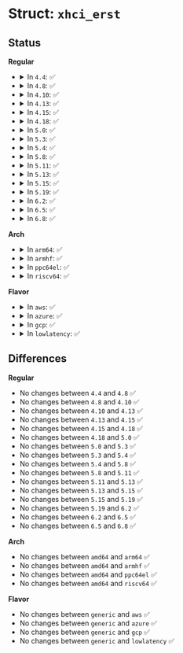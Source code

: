 # Struct: <code>xhci_erst</code>

## Status
<b>Regular</b>
<ul>
<li>
<details>
<summary>In <code>4.4</code>: ✅</summary>

```c
struct xhci_erst {
    struct xhci_erst_entry *entries;
    unsigned int num_entries;
    dma_addr_t erst_dma_addr;
    unsigned int erst_size;
};
```
</details>
</li>
<li>
<details>
<summary>In <code>4.8</code>: ✅</summary>

```c
struct xhci_erst {
    struct xhci_erst_entry *entries;
    unsigned int num_entries;
    dma_addr_t erst_dma_addr;
    unsigned int erst_size;
};
```
</details>
</li>
<li>
<details>
<summary>In <code>4.10</code>: ✅</summary>

```c
struct xhci_erst {
    struct xhci_erst_entry *entries;
    unsigned int num_entries;
    dma_addr_t erst_dma_addr;
    unsigned int erst_size;
};
```
</details>
</li>
<li>
<details>
<summary>In <code>4.13</code>: ✅</summary>

```c
struct xhci_erst {
    struct xhci_erst_entry *entries;
    unsigned int num_entries;
    dma_addr_t erst_dma_addr;
    unsigned int erst_size;
};
```
</details>
</li>
<li>
<details>
<summary>In <code>4.15</code>: ✅</summary>

```c
struct xhci_erst {
    struct xhci_erst_entry *entries;
    unsigned int num_entries;
    dma_addr_t erst_dma_addr;
    unsigned int erst_size;
};
```
</details>
</li>
<li>
<details>
<summary>In <code>4.18</code>: ✅</summary>

```c
struct xhci_erst {
    struct xhci_erst_entry *entries;
    unsigned int num_entries;
    dma_addr_t erst_dma_addr;
    unsigned int erst_size;
};
```
</details>
</li>
<li>
<details>
<summary>In <code>5.0</code>: ✅</summary>

```c
struct xhci_erst {
    struct xhci_erst_entry *entries;
    unsigned int num_entries;
    dma_addr_t erst_dma_addr;
    unsigned int erst_size;
};
```
</details>
</li>
<li>
<details>
<summary>In <code>5.3</code>: ✅</summary>

```c
struct xhci_erst {
    struct xhci_erst_entry *entries;
    unsigned int num_entries;
    dma_addr_t erst_dma_addr;
    unsigned int erst_size;
};
```
</details>
</li>
<li>
<details>
<summary>In <code>5.4</code>: ✅</summary>

```c
struct xhci_erst {
    struct xhci_erst_entry *entries;
    unsigned int num_entries;
    dma_addr_t erst_dma_addr;
    unsigned int erst_size;
};
```
</details>
</li>
<li>
<details>
<summary>In <code>5.8</code>: ✅</summary>

```c
struct xhci_erst {
    struct xhci_erst_entry *entries;
    unsigned int num_entries;
    dma_addr_t erst_dma_addr;
    unsigned int erst_size;
};
```
</details>
</li>
<li>
<details>
<summary>In <code>5.11</code>: ✅</summary>

```c
struct xhci_erst {
    struct xhci_erst_entry *entries;
    unsigned int num_entries;
    dma_addr_t erst_dma_addr;
    unsigned int erst_size;
};
```
</details>
</li>
<li>
<details>
<summary>In <code>5.13</code>: ✅</summary>

```c
struct xhci_erst {
    struct xhci_erst_entry *entries;
    unsigned int num_entries;
    dma_addr_t erst_dma_addr;
    unsigned int erst_size;
};
```
</details>
</li>
<li>
<details>
<summary>In <code>5.15</code>: ✅</summary>

```c
struct xhci_erst {
    struct xhci_erst_entry *entries;
    unsigned int num_entries;
    dma_addr_t erst_dma_addr;
    unsigned int erst_size;
};
```
</details>
</li>
<li>
<details>
<summary>In <code>5.19</code>: ✅</summary>

```c
struct xhci_erst {
    struct xhci_erst_entry *entries;
    unsigned int num_entries;
    dma_addr_t erst_dma_addr;
    unsigned int erst_size;
};
```
</details>
</li>
<li>
<details>
<summary>In <code>6.2</code>: ✅</summary>

```c
struct xhci_erst {
    struct xhci_erst_entry *entries;
    unsigned int num_entries;
    dma_addr_t erst_dma_addr;
    unsigned int erst_size;
};
```
</details>
</li>
<li>
<details>
<summary>In <code>6.5</code>: ✅</summary>

```c
struct xhci_erst {
    struct xhci_erst_entry *entries;
    unsigned int num_entries;
    dma_addr_t erst_dma_addr;
    unsigned int erst_size;
};
```
</details>
</li>
<li>
<details>
<summary>In <code>6.8</code>: ✅</summary>

```c
struct xhci_erst {
    struct xhci_erst_entry *entries;
    unsigned int num_entries;
    dma_addr_t erst_dma_addr;
    unsigned int erst_size;
};
```
</details>
</li>
</ul>
<b>Arch</b>
<ul>
<li>
<details>
<summary>In <code>arm64</code>: ✅</summary>

```c
struct xhci_erst {
    struct xhci_erst_entry *entries;
    unsigned int num_entries;
    dma_addr_t erst_dma_addr;
    unsigned int erst_size;
};
```
</details>
</li>
<li>
<details>
<summary>In <code>armhf</code>: ✅</summary>

```c
struct xhci_erst {
    struct xhci_erst_entry *entries;
    unsigned int num_entries;
    dma_addr_t erst_dma_addr;
    unsigned int erst_size;
};
```
</details>
</li>
<li>
<details>
<summary>In <code>ppc64el</code>: ✅</summary>

```c
struct xhci_erst {
    struct xhci_erst_entry *entries;
    unsigned int num_entries;
    dma_addr_t erst_dma_addr;
    unsigned int erst_size;
};
```
</details>
</li>
<li>
<details>
<summary>In <code>riscv64</code>: ✅</summary>

```c
struct xhci_erst {
    struct xhci_erst_entry *entries;
    unsigned int num_entries;
    dma_addr_t erst_dma_addr;
    unsigned int erst_size;
};
```
</details>
</li>
</ul>
<b>Flavor</b>
<ul>
<li>
<details>
<summary>In <code>aws</code>: ✅</summary>

```c
struct xhci_erst {
    struct xhci_erst_entry *entries;
    unsigned int num_entries;
    dma_addr_t erst_dma_addr;
    unsigned int erst_size;
};
```
</details>
</li>
<li>
<details>
<summary>In <code>azure</code>: ✅</summary>

```c
struct xhci_erst {
    struct xhci_erst_entry *entries;
    unsigned int num_entries;
    dma_addr_t erst_dma_addr;
    unsigned int erst_size;
};
```
</details>
</li>
<li>
<details>
<summary>In <code>gcp</code>: ✅</summary>

```c
struct xhci_erst {
    struct xhci_erst_entry *entries;
    unsigned int num_entries;
    dma_addr_t erst_dma_addr;
    unsigned int erst_size;
};
```
</details>
</li>
<li>
<details>
<summary>In <code>lowlatency</code>: ✅</summary>

```c
struct xhci_erst {
    struct xhci_erst_entry *entries;
    unsigned int num_entries;
    dma_addr_t erst_dma_addr;
    unsigned int erst_size;
};
```
</details>
</li>
</ul>

## Differences
<b>Regular</b>
<ul>
<li>
No changes between <code>4.4</code> and <code>4.8</code> ✅
</li>
<li>
No changes between <code>4.8</code> and <code>4.10</code> ✅
</li>
<li>
No changes between <code>4.10</code> and <code>4.13</code> ✅
</li>
<li>
No changes between <code>4.13</code> and <code>4.15</code> ✅
</li>
<li>
No changes between <code>4.15</code> and <code>4.18</code> ✅
</li>
<li>
No changes between <code>4.18</code> and <code>5.0</code> ✅
</li>
<li>
No changes between <code>5.0</code> and <code>5.3</code> ✅
</li>
<li>
No changes between <code>5.3</code> and <code>5.4</code> ✅
</li>
<li>
No changes between <code>5.4</code> and <code>5.8</code> ✅
</li>
<li>
No changes between <code>5.8</code> and <code>5.11</code> ✅
</li>
<li>
No changes between <code>5.11</code> and <code>5.13</code> ✅
</li>
<li>
No changes between <code>5.13</code> and <code>5.15</code> ✅
</li>
<li>
No changes between <code>5.15</code> and <code>5.19</code> ✅
</li>
<li>
No changes between <code>5.19</code> and <code>6.2</code> ✅
</li>
<li>
No changes between <code>6.2</code> and <code>6.5</code> ✅
</li>
<li>
No changes between <code>6.5</code> and <code>6.8</code> ✅
</li>
</ul>
<b>Arch</b>
<ul>
<li>
No changes between <code>amd64</code> and <code>arm64</code> ✅
</li>
<li>
No changes between <code>amd64</code> and <code>armhf</code> ✅
</li>
<li>
No changes between <code>amd64</code> and <code>ppc64el</code> ✅
</li>
<li>
No changes between <code>amd64</code> and <code>riscv64</code> ✅
</li>
</ul>
<b>Flavor</b>
<ul>
<li>
No changes between <code>generic</code> and <code>aws</code> ✅
</li>
<li>
No changes between <code>generic</code> and <code>azure</code> ✅
</li>
<li>
No changes between <code>generic</code> and <code>gcp</code> ✅
</li>
<li>
No changes between <code>generic</code> and <code>lowlatency</code> ✅
</li>
</ul>
